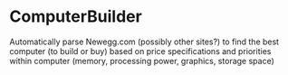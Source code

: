 # ComputerBuilder
Automatically parse Newegg.com (possibly other sites?) to find the best computer (to build or buy) based on price specifications and priorities within computer (memory, processing power, graphics, storage space)
